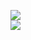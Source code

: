 [![](https://img.shields.io/badge/Made%20With-Github%20Spray-lightgrey.svg?style=for-the-badge&logo=github)](https://github.com/Annihil/github-spray#11776)  
[![](https://i.imgur.com/2DrTn0Z.gif)](https://github.com/Annihil/github-spray)